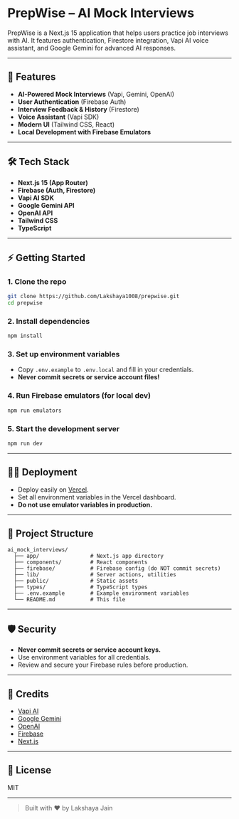 # PrepWise – AI Mock Interviews

PrepWise is a Next.js 15 application that helps users practice job interviews with AI. It features authentication, Firestore integration, Vapi AI voice assistant, and Google Gemini for advanced AI responses.

---

## 🚀 Features

- **AI-Powered Mock Interviews** (Vapi, Gemini, OpenAI)
- **User Authentication** (Firebase Auth)
- **Interview Feedback & History** (Firestore)
- **Voice Assistant** (Vapi SDK)
- **Modern UI** (Tailwind CSS, React)
- **Local Development with Firebase Emulators**

---

## 🛠️ Tech Stack

- **Next.js 15 (App Router)**
- **Firebase (Auth, Firestore)**
- **Vapi AI SDK**
- **Google Gemini API**
- **OpenAI API**
- **Tailwind CSS**
- **TypeScript**

---

## ⚡ Getting Started

### 1. Clone the repo

```bash
git clone https://github.com/Lakshaya1008/prepwise.git
cd prepwise
```

### 2. Install dependencies

```bash
npm install
```

### 3. Set up environment variables

- Copy `.env.example` to `.env.local` and fill in your credentials.
- **Never commit secrets or service account files!**

### 4. Run Firebase emulators (for local dev)

```bash
npm run emulators
```

### 5. Start the development server

```bash
npm run dev
```

---

## 🧑‍💻 Deployment

- Deploy easily on [Vercel](https://vercel.com/).
- Set all environment variables in the Vercel dashboard.
- **Do not use emulator variables in production.**

---

## 📁 Project Structure

```
ai_mock_interviews/
  ├── app/                # Next.js app directory
  ├── components/         # React components
  ├── firebase/           # Firebase config (do NOT commit secrets)
  ├── lib/                # Server actions, utilities
  ├── public/             # Static assets
  ├── types/              # TypeScript types
  ├── .env.example        # Example environment variables
  └── README.md           # This file
```

---

## 🛡️ Security

- **Never commit secrets or service account keys.**
- Use environment variables for all credentials.
- Review and secure your Firebase rules before production.

---

## 🙏 Credits

- [Vapi AI](https://vapi.ai/)
- [Google Gemini](https://ai.google.dev/)
- [OpenAI](https://openai.com/)
- [Firebase](https://firebase.google.com/)
- [Next.js](https://nextjs.org/)

---

## 📄 License

MIT

---

> Built with ❤️ by Lakshaya Jain
